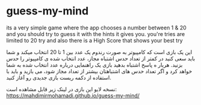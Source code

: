 # guess-my-mind
its a very simple game where the app chooses a number between 1 &amp; 20 and you should try to guess it with the hints it gives you. you're tries are limited to 20 try and also there is a High Score that shows your best try

این یک بازی است که کامپیوتر به صورت رندوم یک عدد بین 1 تا 20 انتخاب میکند و شما باید سعی کنید در کمتر از تعداد حدس اشتباه مجاز، عدد انتخاب شده ی کامپیوتر را حدس بزنید. هربار ه پاسخ اشتباه بدهید بازی یک راهنمایی درباره
عدد انتخاب شده به شما خواهد کرد و اگر تعداد حدس های اشتباهتان بیشتر از تعداد مجاز شود، می بازید و باید با استفاده از دکمه ریست بازی جدیدی رو آغاز کنید.

نسخه لایو این بازی در لینک زیر قابل مشاهده است:
https://mahdimirmohamadi.github.io/guess-my-mind/
